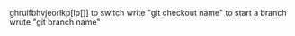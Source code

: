 ghruifbhvjeorlkp[lp[]]
to switch write "git checkout name"
to start a branch wrute "git branch name"